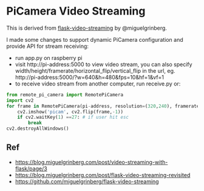 # PiCamera Video Streaming
This is derived from [flask-video-streaming](https://github.com/miguelgrinberg/flask-video-streaming) by @miguelgrinberg.

I made some changes to support dynamic PiCamera configuration and provide API for stream receiving:
* run app.py on raspberry pi
* visit http://pi-address:5000 to view video stream, you can also specify width/height/framerate/horizontal_flip/vertical_flip in the url, eg. http://pi-address:5000/?w=640&h=480&fps=10&hf=1&vf=1
* to receive video stream from another computer, run receive.py or:
```python
from remote_pi_camera import RemotePiCamera
import cv2
for frame in RemotePiCamera(pi-address, resolution=(320,240), framerate=10):
    cv2.imshow('picam', cv2.flip(frame,-1))
    if cv2.waitKey(1) ==27: # if user hit esc
        break
cv2.destroyAllWindows()
```

## Ref
* https://blog.miguelgrinberg.com/post/video-streaming-with-flask/page/3
* https://blog.miguelgrinberg.com/post/flask-video-streaming-revisited
* https://github.com/miguelgrinberg/flask-video-streaming
